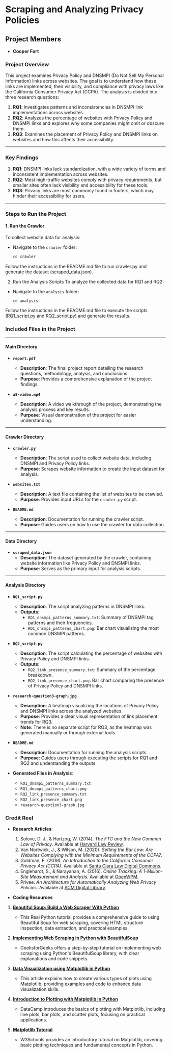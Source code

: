 # Scraping and Analyzing Privacy Policies

## Project Members
- **Cooper Fort**

### **Project Overview**

This project examines Privacy Policy and DNSMPI (Do Not Sell My Personal Information) links across websites. The goal is to understand how these links are implemented, their visibility, and compliance with privacy laws like the California Consumer Privacy Act (CCPA). The analysis is divided into three research questions:

1. **RQ1**: Investigates patterns and inconsistencies in DNSMPI link implementations across websites.  
2. **RQ2**: Analyzes the percentage of websites with Privacy Policy and DNSMPI links and explores why some companies might omit or obscure them.  
3. **RQ3**: Examines the placement of Privacy Policy and DNSMPI links on websites and how this affects their accessibility.

---

### **Key Findings**

1. **RQ1**: DNSMPI links lack standardization, with a wide variety of terms and inconsistent implementation across websites.
2. **RQ2**: Most high-traffic websites comply with privacy requirements, but smaller sites often lack visibility and accessibility for these tools.
3. **RQ3**: Privacy links are most commonly found in footers, which may hinder their accessibility for users.

---

### **Steps to Run the Project**

#### **1. Run the Crawler**
To collect website data for analysis:  
- Navigate to the `crawler` folder:
  ```bash
  cd crawler
Follow the instructions in the README.md file to run crawler.py and generate the dataset (scraped_data.json).

2. Run the Analysis Scripts
To analyze the collected data for RQ1 and RQ2:
- Navigate to the `analysis` folder:
  ```bash
  cd analysis
Follow the instructions in the README.md file to execute the scripts (RQ1_script.py and RQ2_script.py) and generate the results.

### **Included Files in the Project**

---

#### **Main Directory**
- **`report.pdf`**  
  - **Description**: The final project report detailing the research questions, methodology, analysis, and conclusions.  
  - **Purpose**: Provides a comprehensive explanation of the project findings.

- **`a5-video.mp4`**  
  - **Description**: A video walkthrough of the project, demonstrating the analysis process and key results.  
  - **Purpose**: Visual demonstration of the project for easier understanding.

---

#### **Crawler Directory**
- **`crawler.py`**  
  - **Description**: The script used to collect website data, including DNSMPI and Privacy Policy links.  
  - **Purpose**: Scrapes website information to create the input dataset for analysis.

- **`websites.txt`**  
  - **Description**: A text file containing the list of websites to be crawled.  
  - **Purpose**: Provides input URLs for the `crawler.py` script.

- **`README.md`**  
  - **Description**: Documentation for running the crawler script.  
  - **Purpose**: Guides users on how to use the crawler for data collection.

---

#### **Data Directory**
- **`scraped_data.json`**  
  - **Description**: The dataset generated by the crawler, containing website information like Privacy Policy and DNSMPI links.  
  - **Purpose**: Serves as the primary input for analysis scripts.

---

#### **Analysis Directory**
- **`RQ1_script.py`**  
  - **Description**: The script analyzing patterns in DNSMPI links.  
  - **Outputs**:
    - `RQ1_dnsmpi_patterns_summary.txt`: Summary of DNSMPI tag patterns and their frequencies.
    - `RQ1_dnsmpi_patterns_chart.png`: Bar chart visualizing the most common DNSMPI patterns.

- **`RQ2_script.py`**  
  - **Description**: The script calculating the percentage of websites with Privacy Policy and DNSMPI links.  
  - **Outputs**:
    - `RQ2_link_presence_summary.txt`: Summary of the percentage breakdown.
    - `RQ2_link_presence_chart.png`: Bar chart comparing the presence of Privacy Policy and DNSMPI links.

- **`research-question3-graph.jpg`**  
  - **Description**: A heatmap visualizing the locations of Privacy Policy and DNSMPI links across the analyzed websites.  
  - **Purpose**: Provides a clear visual representation of link placement trends for RQ3.  
  - **Note**: There is no separate script for RQ3, as the heatmap was generated manually or through external tools.

- **`README.md`**  
  - **Description**: Documentation for running the analysis scripts.  
  - **Purpose**: Guides users through executing the scripts for RQ1 and RQ2 and understanding the outputs.

- **Generated Files in Analysis**:
  - `RQ1_dnsmpi_patterns_summary.txt`  
  - `RQ1_dnsmpi_patterns_chart.png`  
  - `RQ2_link_presence_summary.txt`  
  - `RQ2_link_presence_chart.png`  
  - `research-question3-graph.jpg` 

### Credit Reel

- **Research Articles**:  
  1. Solove, D. J., & Hartzog, W. (2014). *The FTC and the New Common Law of Privacy*. Available at [Harvard Law Review](https://harvardlawreview.org).  
  2. Van Nortwick, J., & Wilson, M. (2020). *Setting the Bar Low: Are Websites Complying with the Minimum Requirements of the CCPA?*.  
  3. Goldman, E. (2019). *An Introduction to the California Consumer Privacy Act (CCPA)*. Available at [Santa Clara Law Digital Commons](https://digitalcommons.law.scu.edu).  
  4. Englehardt, S., & Narayanan, A. (2016). *Online Tracking: A 1-Million-Site Measurement and Analysis*. Available at [OpenWPM](https://openwpm.com).  
  5. Privee: *An Architecture for Automatically Analyzing Web Privacy Policies*. Available at [ACM Digital Library](https://dl.acm.org).

- **Coding Resources**

1. **[Beautiful Soup: Build a Web Scraper With Python](https://realpython.com/beautiful-soup-web-scraper-python/)**  
   - This Real Python tutorial provides a comprehensive guide to using Beautiful Soup for web scraping, covering HTML structure inspection, data extraction, and practical examples.

2. **[Implementing Web Scraping in Python with BeautifulSoup](https://www.geeksforgeeks.org/implementing-web-scraping-python-beautiful-soup/)**  
   - GeeksforGeeks offers a step-by-step tutorial on implementing web scraping using Python's BeautifulSoup library, with clear explanations and code snippets.

3. **[Data Visualization using Matplotlib in Python](https://www.geeksforgeeks.org/data-visualization-using-matplotlib/)**  
   - This article explains how to create various types of plots using Matplotlib, providing examples and code to enhance data visualization skills.

4. **[Introduction to Plotting with Matplotlib in Python](https://www.datacamp.com/tutorial/matplotlib-tutorial-python)**  
   - DataCamp introduces the basics of plotting with Matplotlib, including line plots, bar plots, and scatter plots, focusing on practical applications.

5. **[Matplotlib Tutorial](https://www.w3schools.com/python/matplotlib_intro.asp)**  
   - W3Schools provides an introductory tutorial on Matplotlib, covering basic plotting techniques and fundamental concepts in Python.





